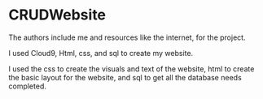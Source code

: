 # CRUDWebsite

The authors include me and resources like the internet, for the project.

I used Cloud9, Html, css, and sql to create my website. 

I used the css to create the visuals and text of the website, html to create the basic layout for the website, and sql to get all the database needs completed.  
